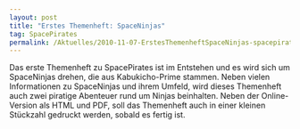 ```yaml
---
layout: post
title: "Erstes Themenheft: SpaceNinjas"
tag: SpacePirates
permalink: /Aktuelles/2010-11-07-ErstesThemenheftSpaceNinjas-spacepirates
---
```



Das erste Themenheft zu SpacePirates ist im Entstehen und es wird sich um SpaceNinjas drehen, die aus Kabukicho-Prime stammen. Neben vielen Informationen zu SpaceNinjas und ihrem Umfeld, wird dieses Themenheft auch zwei piratige Abenteuer rund um Ninjas beinhalten. Neben der Online-Version als HTML und PDF, soll das Themenheft auch in einer kleinen Stückzahl gedruckt werden, sobald es fertig ist.
